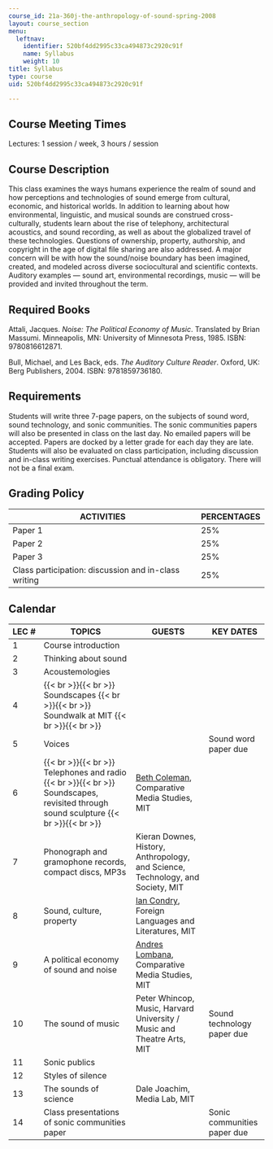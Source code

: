 ```yaml
---
course_id: 21a-360j-the-anthropology-of-sound-spring-2008
layout: course_section
menu:
  leftnav:
    identifier: 520bf4dd2995c33ca494873c2920c91f
    name: Syllabus
    weight: 10
title: Syllabus
type: course
uid: 520bf4dd2995c33ca494873c2920c91f

---
```


Course Meeting Times
--------------------

Lectures: 1 session / week, 3 hours / session

Course Description
------------------

This class examines the ways humans experience the realm of sound and how perceptions and technologies of sound emerge from cultural, economic, and historical worlds. In addition to learning about how environmental, linguistic, and musical sounds are construed cross-culturally, students learn about the rise of telephony, architectural acoustics, and sound recording, as well as about the globalized travel of these technologies. Questions of ownership, property, authorship, and copyright in the age of digital file sharing are also addressed. A major concern will be with how the sound/noise boundary has been imagined, created, and modeled across diverse sociocultural and scientific contexts. Auditory examples — sound art, environmental recordings, music — will be provided and invited throughout the term.

Required Books
--------------

Attali, Jacques. _Noise: The Political Economy of Music_. Translated by Brian Massumi. Minneapolis, MN: University of Minnesota Press, 1985. ISBN: 9780816612871.

Bull, Michael, and Les Back, eds. _The Auditory Culture Reader_. Oxford, UK: Berg Publishers, 2004. ISBN: 9781859736180.

Requirements
------------

Students will write three 7-page papers, on the subjects of sound word, sound technology, and sonic communities. The sonic communities papers will also be presented in class on the last day. No emailed papers will be accepted. Papers are docked by a letter grade for each day they are late. Students will also be evaluated on class participation, including discussion and in-class writing exercises. Punctual attendance is obligatory. There will not be a final exam.

Grading Policy
--------------

| ACTIVITIES | PERCENTAGES |
| --- | --- |
| Paper 1 | 25% |
| Paper 2 | 25% |
| Paper 3 | 25% |
| Class participation: discussion and in-class writing | 25% 

Calendar
--------

| LEC # | TOPICS | GUESTS | KEY DATES |
| --- | --- | --- | --- |
| 1 | Course introduction | &nbsp; |
| 2 | Thinking about sound | &nbsp; |
| 3 | Acoustemologies | &nbsp; |
| 4 |  {{< br >}}{{< br >}} Soundscapes {{< br >}}{{< br >}} Soundwalk at MIT {{< br >}}{{< br >}}  | &nbsp; |
| 5 | Voices | &nbsp; | Sound word paper due |
| 6 |  {{< br >}}{{< br >}} Telephones and radio {{< br >}}{{< br >}} Soundscapes, revisited through sound sculpture {{< br >}}{{< br >}}  | [Beth Coleman](http://cms.mit.edu/people/bcoleman/), Comparative Media Studies, MIT | &nbsp; |
| 7 | Phonograph and gramophone records, compact discs, MP3s | Kieran Downes, History, Anthropology, and Science, Technology, and Society, MIT | &nbsp; |
| 8 | Sound, culture, property | [Ian Condry](https://anthropology.mit.edu/people/faculty/ian-condry), Foreign Languages and Literatures, MIT | &nbsp; |
| 9 | A political economy of sound and noise | [Andres Lombana](http://www.andreslombana.net/), Comparative Media Studies, MIT | &nbsp; |
| 10 | The sound of music | Peter Whincop, Music, Harvard University / Music and Theatre Arts, MIT | Sound technology paper due |
| 11 | Sonic publics | &nbsp; |
| 12 | Styles of silence | &nbsp; |
| 13 | The sounds of science | Dale Joachim, Media Lab, MIT | &nbsp; |
| 14 | Class presentations of sonic communities paper | &nbsp; | Sonic communities paper due